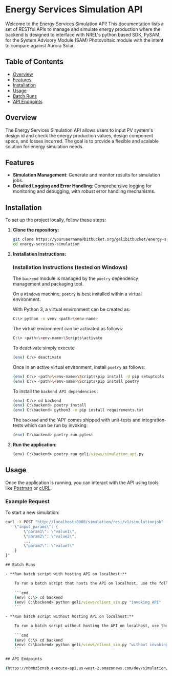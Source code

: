 # Energy Services Simulation API

Welcome to the Energy Services Simulation API! This documentation lists a set of RESTful APIs to manage and simulate energy production where the backend is designed to interface with NREL's python based SDK, PySAM, for the System Advisory Module (SAM) Photovoltaic module with the intent to compare against Aurora Solar.

## Table of Contents

- [Overview](#overview)
- [Features](#features)
- [Installation](#installation)
- [Usage](#usage)
- [Batch Runs](#batch-runs)
- [API Endpoints](#api-endpoints)

## Overview

The Energy Services Simulation API allows users to input PV system's design id and check the energy production values, design component specs, and losses incurred. The goal is to provide a flexible and scalable solution for energy simulation needs.

## Features

- **Simulation Management**: Generate and monitor results for simulation jobs.
- **Detailed Logging and Error Handling**: Comprehensive logging for monitoring and debugging, with robust error handling mechanisms.

## Installation

To set up the project locally, follow these steps:

1. **Clone the repository:**

    ```bash
    git clone https://yourusername@bitbucket.org/gelibitbucket/energy-services-simulation.git
    cd energy-services-simulation
    ```

2. **Installation Instructions:**

   ### Installation Instructions (tested on Windows)

   The `backend` module is managed by the `poetry` dependency management and packaging tool.
   
   On a `Windows` machine, `poetry` is best installed within a virtual environment.
   
   With Python 3, a virtual environment can be created as:
   
    ```bash
    C:\> python -m venv <path>\<env-name>
    ```

    The virtual environment can be activated as follows:
    
    ```bash
    C:\> <path>\<env-name>\Scripts\activate
    ```

    To deactivate simply execute
    
    ```bash
    (env) C:\> deactivate
    ```

    Once in an active virtual environment, install `poetry` as follows:
    
    ```bash
    (env) C:\> <path>\<env-name>\Scripts\pip install -U pip setuptools # update pip and setuptools
    (env) C:\> <path>\<env-name>\Scripts\pip install poetry
    ```

    To install the `backend API dependencies` :
    
    ```bash
    (env) C:\> cd backend
    (env) C:\backend> poetry install
    (env) C:\backend> python3 -m pip install requirements.txt
    ```

    The `backend` and the 'API' comes shipped with unit-tests and integration-tests which can be run by invoking:
    
    ```bash
    (env) C:\backend> poetry run pytest
    ```

3. **Run the application:**

    ```cmd
    (env) C:\backend> poetry run geli/views/simulation_api.py
    ```

## Usage

Once the application is running, you can interact with the API using tools like [Postman](https://www.postman.com/) or [cURL](https://curl.se/).

### Example Request

To start a new simulation:

```cmd
curl -X POST "http://localhost:8000/simulation/resi/v1/simulationjob" -H "Content-Type: application/json" -d "{
    \"input_params\": {
        \"param1\": \"value1\",
        \"param2\": \"value2\",
        ...
        \"param7\": \"value7\"
    }
}"

## Batch Runs

- **Run batch script with hosting API on localhost:**

    To run a batch script that hosts the API on localhost, use the following command:
    
    ```cmd
    (env) C:\> cd backend
    (env) C:\backend> python geli/views/client_sim.py "invoking API"
    ```

- **Run batch script without hosting API on localhost:**

    To run a batch script without hosting the API on localhost, use the following command:
    
    ```cmd
    (env) C:\> cd backend
    (env) C:\backend> python geli/views/client_sim.py "without invoking API"
    ```

## API Endpoints

(https://nbmbz5znsb.execute-api.us-west-2.amazonaws.com/dev/simulation/resi/v1/simulationjob)

